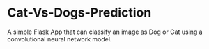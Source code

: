 # Cat-Vs-Dogs-Prediction
A simple Flask App that can classify an image as Dog or Cat using a convolutional neural network model. 
